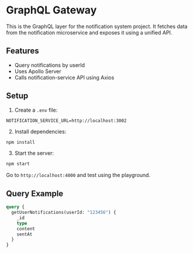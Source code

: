 # GraphQL Gateway

This is the GraphQL layer for the notification system project. It fetches data from the notification microservice and exposes it using a unified API.

## Features

- Query notifications by userId
- Uses Apollo Server
- Calls notification-service API using Axios

## Setup

1. Create a `.env` file:

```
NOTIFICATION_SERVICE_URL=http://localhost:3002
```

2. Install dependencies:

```bash
npm install
```

3. Start the server:

```bash
npm start
```

Go to `http://localhost:4000` and test using the playground.

## Query Example

```graphql
query {
  getUserNotifications(userId: "123456") {
    _id
    type
    content
    sentAt
  }
}
```
